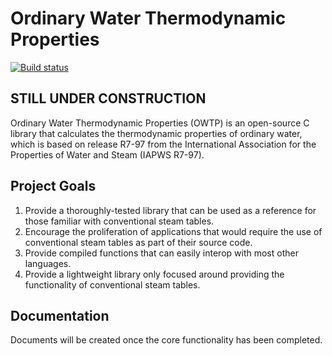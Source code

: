 # Ordinary Water Thermodynamic Properties

[![Build status](https://ci.appveyor.com/api/projects/status/rrr2gbi0pw2dkynv?svg=true)](https://ci.appveyor.com/project/jonathan-rizk/owtp)

## STILL UNDER CONSTRUCTION

Ordinary Water Thermodynamic Properties (OWTP) is an open-source C library that calculates the thermodynamic properties of ordinary water, which is based on release R7-97 from the International Association for the Properties of Water and Steam (IAPWS R7-97).

## Project Goals

1. Provide a thoroughly-tested library that can be used as a reference for those familiar with conventional steam tables.
2. Encourage the proliferation of applications that would require the use of conventional steam tables as part of their source code.
3. Provide compiled functions that can easily interop with most other languages.
4. Provide a lightweight library only focused around providing the functionality of conventional steam tables.

## Documentation

Documents will be created once the core functionality has been completed.
